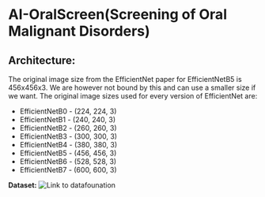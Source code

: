 # AI-OralScreen(Screening of Oral Malignant Disorders)


## Architecture:
The original image size from the EfficientNet paper for EfficientNetB5 is 456x456x3. We are however not bound by this and can use a smaller size if we want. The original image sizes used for every version of EfficientNet are:

- EfficientNetB0 - (224, 224, 3)
- EfficientNetB1 - (240, 240, 3)
- EfficientNetB2 - (260, 260, 3)
- EfficientNetB3 - (300, 300, 3)
- EfficientNetB4 - (380, 380, 3)
- EfficientNetB5 - (456, 456, 3)
- EfficientNetB6 - (528, 528, 3)
- EfficientNetB7 - (600, 600, 3)

**Dataset:** ![Link to datafounation](https://datafoundation.iiit.ac.in/data-driven-drug-discovery)

